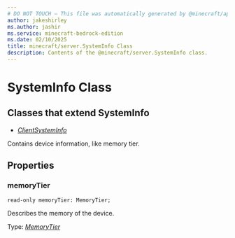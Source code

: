 ```yaml
---
# DO NOT TOUCH — This file was automatically generated by @minecraft/api-docs-generator, to report problems file an issue at https://github.com/Mojang/minecraft-scripting-libraries
author: jakeshirley
ms.author: jashir
ms.service: minecraft-bedrock-edition
ms.date: 02/10/2025
title: minecraft/server.SystemInfo Class
description: Contents of the @minecraft/server.SystemInfo class.
---
```

# SystemInfo Class

## Classes that extend SystemInfo
- [*ClientSystemInfo*](ClientSystemInfo.md)

Contains device information, like memory tier.

## Properties

### **memoryTier**
`read-only memoryTier: MemoryTier;`

Describes the memory of the device.

Type: [*MemoryTier*](MemoryTier.md)

